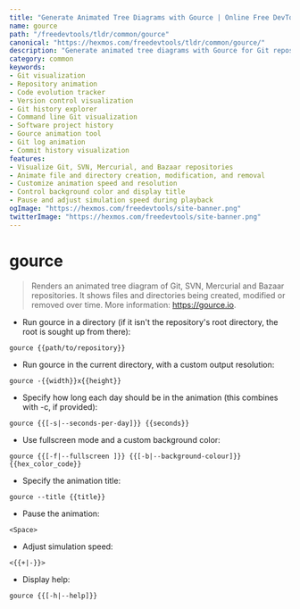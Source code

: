 ```yaml
---
title: "Generate Animated Tree Diagrams with Gource | Online Free DevTools by Hexmos"
name: gource
path: "/freedevtools/tldr/common/gource"
canonical: "https://hexmos.com/freedevtools/tldr/common/gource/"
description: "Generate animated tree diagrams with Gource for Git repositories, visualizing code evolution. Track commits and file changes easily. Free online tool, no registration required."
category: common
keywords:
- Git visualization
- Repository animation
- Code evolution tracker
- Version control visualization
- Git history explorer
- Command line Git visualization
- Software project history
- Gource animation tool
- Git log animation
- Commit history visualization
features:
- Visualize Git, SVN, Mercurial, and Bazaar repositories
- Animate file and directory creation, modification, and removal
- Customize animation speed and resolution
- Control background color and display title
- Pause and adjust simulation speed during playback
ogImage: "https://hexmos.com/freedevtools/site-banner.png"
twitterImage: "https://hexmos.com/freedevtools/site-banner.png"
---
```


# gource

> Renders an animated tree diagram of Git, SVN, Mercurial and Bazaar repositories.
> It shows files and directories being created, modified or removed over time.
> More information: <https://gource.io>.

- Run gource in a directory (if it isn't the repository's root directory, the root is sought up from there):

`gource {{path/to/repository}}`

- Run gource in the current directory, with a custom output resolution:

`gource -{{width}}x{{height}}`

- Specify how long each day should be in the animation (this combines with -c, if provided):

`gource {{[-s|--seconds-per-day]}} {{seconds}}`

- Use fullscreen mode and a custom background color:

`gource {{[-f|--fullscreen ]}} {{[-b|--background-colour]}} {{hex_color_code}}`

- Specify the animation title:

`gource --title {{title}}`

- Pause the animation:

`<Space>`

- Adjust simulation speed:

`<{{+|-}}>`

- Display help:

`gource {{[-h|--help]}}`
